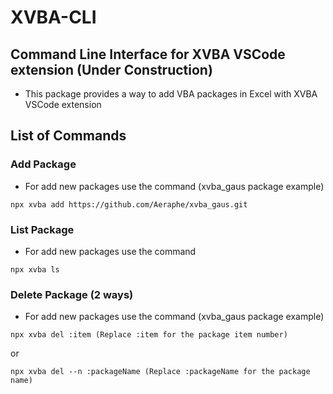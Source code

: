 # XVBA-CLI

## Command Line Interface for XVBA VSCode extension (Under Construction)

- This package provides a way to add VBA packages in Excel with XVBA VSCode extension

## List of Commands

### Add Package

- For add new packages use the command (xvba_gaus package example)

```
npx xvba add https://github.com/Aeraphe/xvba_gaus.git
```

### List Package

- For add new packages use the command

```
npx xvba ls
```

### Delete Package (2 ways)

- For add new packages use the command (xvba_gaus package example)

```
npx xvba del :item (Replace :item for the package item number)
```

or

```
npx xvba del --n :packageName (Replace :packageName for the package name)
```
